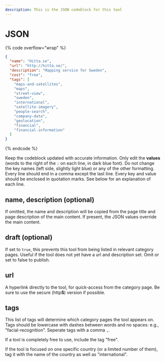 ```yaml
---
description: This is the JSON codeblock for this tool
---
```


# JSON

{% code overflow="wrap" %}
```json
{
  "name": "Hitta.se",
  "url": "http://hitta.se/",
  "description": "Mapping service for Sweden",
  "cost": "free",
  "tags": [
    "maps-and-satellites",
    "maps",
    "street-view",
    "sweden",
    "international",
    "satellite-imagery",
    "people-search",
    "company-data",
    "geolocation",
    "financial",
    "financial-information"
  ]
}
```
{% endcode %}

Keep the codeblock updated with accurate information. Only edit the **values** (words to the right of the `:` on each line, in dark blue font). Do not change the key names (left side, slightly light blue) or any of the other formatting. Every line should end in a comma except the last line. Every key and value should be enclosed in quotation marks. See below for an explanation of each line.

## name, description (optional)

If omitted, the name and description will be copied from the page title and page description of the main content. If present, the JSON values override the main content.

## draft (optional)

If set to `true`, this prevents this tool from being listed in relevant category pages. Useful if the tool does not yet have a url and description set. Omit or set to false to publish.

## url

A hyperlink directly to the tool, for quick-access from the category page. Be sure to use the secure (http**S**) version if possible.

## tags

This list of tags will determine which category pages the tool appears on. Tags should be lowercase with dashes between words and no spaces: e.g., "facial-recognition". Seperate tags with a comma `,`.

If a tool is completely free to use, include the tag "free".

If the tool is focused on one specific country (or a limited number of them), tag it with the name of the country as well as "international".
